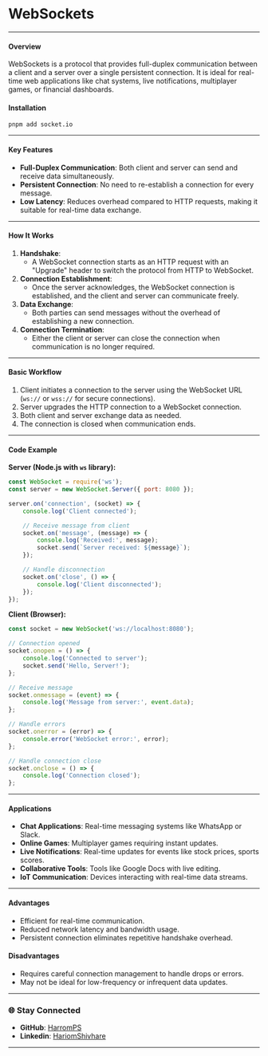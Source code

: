 # WebSockets

---

#### **Overview**
WebSockets is a protocol that provides full-duplex communication between a client and a server over a single persistent connection. It is ideal for real-time web applications like chat systems, live notifications, multiplayer games, or financial dashboards.

#### **Installation**
```code
pnpm add socket.io
```
---

#### **Key Features**
- **Full-Duplex Communication**: Both client and server can send and receive data simultaneously.
- **Persistent Connection**: No need to re-establish a connection for every message.
- **Low Latency**: Reduces overhead compared to HTTP requests, making it suitable for real-time data exchange.

---

#### **How It Works**
1. **Handshake**: 
   - A WebSocket connection starts as an HTTP request with an "Upgrade" header to switch the protocol from HTTP to WebSocket.
2. **Connection Establishment**:
   - Once the server acknowledges, the WebSocket connection is established, and the client and server can communicate freely.
3. **Data Exchange**:
   - Both parties can send messages without the overhead of establishing a new connection.
4. **Connection Termination**:
   - Either the client or server can close the connection when communication is no longer required.

---

#### **Basic Workflow**
1. Client initiates a connection to the server using the WebSocket URL (`ws://` or `wss://` for secure connections).
2. Server upgrades the HTTP connection to a WebSocket connection.
3. Both client and server exchange data as needed.
4. The connection is closed when communication ends.

---

#### **Code Example**

**Server (Node.js with `ws` library):**
```javascript
const WebSocket = require('ws');
const server = new WebSocket.Server({ port: 8080 });

server.on('connection', (socket) => {
    console.log('Client connected');

    // Receive message from client
    socket.on('message', (message) => {
        console.log('Received:', message);
        socket.send(`Server received: ${message}`);
    });

    // Handle disconnection
    socket.on('close', () => {
        console.log('Client disconnected');
    });
});
```

**Client (Browser):**
```javascript
const socket = new WebSocket('ws://localhost:8080');

// Connection opened
socket.onopen = () => {
    console.log('Connected to server');
    socket.send('Hello, Server!');
};

// Receive message
socket.onmessage = (event) => {
    console.log('Message from server:', event.data);
};

// Handle errors
socket.onerror = (error) => {
    console.error('WebSocket error:', error);
};

// Handle connection close
socket.onclose = () => {
    console.log('Connection closed');
};
```

---

#### **Applications**
- **Chat Applications**: Real-time messaging systems like WhatsApp or Slack.
- **Online Games**: Multiplayer games requiring instant updates.
- **Live Notifications**: Real-time updates for events like stock prices, sports scores.
- **Collaborative Tools**: Tools like Google Docs with live editing.
- **IoT Communication**: Devices interacting with real-time data streams.

---

#### **Advantages**
- Efficient for real-time communication.
- Reduced network latency and bandwidth usage.
- Persistent connection eliminates repetitive handshake overhead.

#### **Disadvantages**
- Requires careful connection management to handle drops or errors.
- May not be ideal for low-frequency or infrequent data updates.

---

### 🌐 Stay Connected

- **GitHub**: [HarromPS](https://github.com/HarromPS/)
- **Linkedin**: [HariomShivhare](https://www.linkedin.com/in/hariom-shivhare-a32803290/)

---
